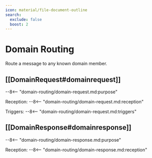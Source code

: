```yaml
---
icon: material/file-document-outline
search:
  exclude: false
  boost: 2
---
```


# Domain Routing

Route a message to any known domain member.

## [[DomainRequest#domainrequest]]

--8<-- "domain-routing/domain-request.md:purpose"

Reception:
--8<-- "domain-routing/domain-request.md:reception"

Triggers:
--8<-- "domain-routing/domain-request.md:triggers"

## [[DomainResponse#domainresponse]]

--8<-- "domain-routing/domain-response.md:purpose"

Reception:
--8<-- "domain-routing/domain-response.md:reception"
